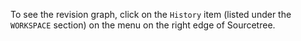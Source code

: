 To see the revision graph, click on the `History` item (listed under the `WORKSPACE` section) on the menu on the right edge of Sourcetree.

<pic src="{{baseUrl}}/gitAndGithub/commit/images/sourcetree_8.png" />
